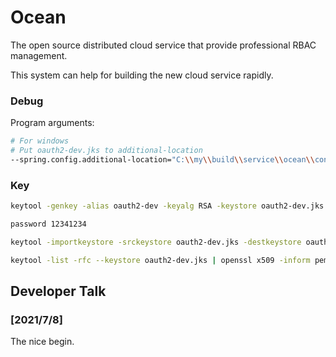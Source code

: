 # Ocean

The open source distributed cloud service that provide professional RBAC management.

This system can help for building the new cloud service rapidly.

### Debug

Program arguments:

```bash
# For windows
# Put oauth2-dev.jks to additional-location
--spring.config.additional-location="C:\\my\\build\\service\\ocean\\config\\common\\" --spring.profiles.active=dev
```



### Key

```bash
keytool -genkey -alias oauth2-dev -keyalg RSA -keystore oauth2-dev.jks -keysize 2048

password 12341234

keytool -importkeystore -srckeystore oauth2-dev.jks -destkeystore oauth2-dev.jks -deststoretype pkcs12

keytool -list -rfc --keystore oauth2-dev.jks | openssl x509 -inform pem -pubkey
```







## Developer Talk

### [2021/7/8]

The nice begin.

